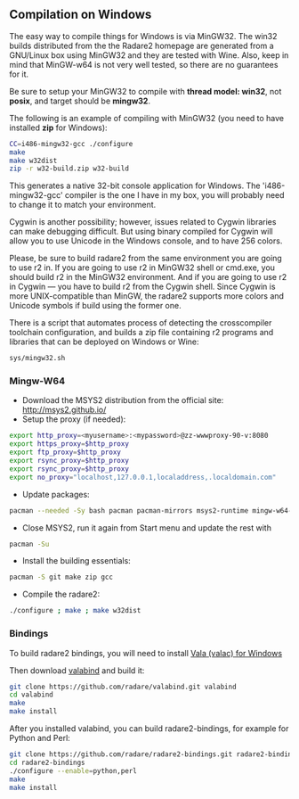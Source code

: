 ## Compilation on Windows

The easy way to compile things for Windows is via MinGW32. The win32 builds distributed from the the Radare2 homepage are generated from a GNU/Linux box using MinGW32 and they are tested with Wine. Also, keep in mind that MinGW-w64 is not very well tested, so there are no guarantees for it.

Be sure to setup your MinGW32 to compile with **thread model: win32**, not **posix**, and target should be **mingw32**.

The following is an example of compiling with MinGW32 (you need to have installed **zip** for Windows):
```sh
CC=i486-mingw32-gcc ./configure
make
make w32dist
zip -r w32-build.zip w32-build
```
This generates a native 32-bit console application for Windows.
The 'i486-mingw32-gcc' compiler is the one I have in my box, you will probably need to change it to match your environment.

Cygwin is another possibility; however, issues related to Cygwin libraries can make debugging difficult. But using binary compiled for Cygwin will allow you to use Unicode in the Windows console, and to have 256 colors.

Please, be sure to build radare2 from the same environment you are going to use r2 in. If you are going to use r2 in MinGW32 shell or cmd.exe, you should build r2 in the MinGW32 environment. And if you are going to use r2 in Cygwin — you have to build r2 from the Cygwin shell. Since Cygwin is more UNIX-compatible than MinGW, the radare2 supports more colors and Unicode symbols if build using the former one.

There is a script that automates process of detecting the crosscompiler toolchain configuration, and builds a zip file containing r2 programs and libraries that can be deployed on Windows or Wine:

```sh
sys/mingw32.sh
```

### Mingw-W64

 - Download the MSYS2 distribution from the official site: http://msys2.github.io/
 - Setup the proxy (if needed):
```sh
export http_proxy=<myusername>:<mypassword>@zz-wwwproxy-90-v:8080
export https_proxy=$http_proxy
export ftp_proxy=$http_proxy
export rsync_proxy=$http_proxy
export rsync_proxy=$http_proxy
export no_proxy="localhost,127.0.0.1,localaddress,.localdomain.com"
```
 - Update packages:
```sh
pacman --needed -Sy bash pacman pacman-mirrors msys2-runtime mingw-w64-x86_64-toolchain
```
 - Close MSYS2, run it again from Start menu and update the rest with
```sh
pacman -Su
```
 - Install the building essentials:
```sh
pacman -S git make zip gcc
```
 - Compile the radare2:
```sh
./configure ; make ; make w32dist
```
### Bindings

To build radare2 bindings, you will need to install [Vala (valac) for Windows](https://wiki.gnome.org/Projects/Vala/ValaOnWindows)

Then download [valabind](https://github.com/radare/valabind) and build it:
```sh
git clone https://github.com/radare/valabind.git valabind
cd valabind
make
make install
```

After you installed valabind, you can build radare2-bindings, for example for Python and Perl:
```sh
git clone https://github.com/radare/radare2-bindings.git radare2-bindings
cd radare2-bindings
./configure --enable=python,perl
make
make install
```
